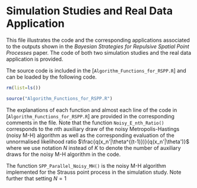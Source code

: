 # Simulation Studies and Real Data Application
This file illustrates the code and the corresponding applications associated to the outputs shown in the *Bayesian Strategies for Repulsive Spatial Point Processes* paper.
The code of both two simulation studies and the real data application is provided.

The source code is included in the [`Algorithm_Functions_for_RSPP.R`] and can be loaded by the following code.

``` r
rm(list=ls())

source("Algorithm_Functions_for_RSPP.R")
```

The explanations of each function and almost each line of the code in [`Algorithm_Functions_for_RSPP.R`] are provided in the corresponding comments in the file.
Note that the function `Noisy_E_nth_Ratio()` corresponds to the $`n`$th auxiliary draw of the noisy Metropolis-Hastings (noisy M-H) algorithm as well as the corresponding evaluation of the unnormalised likelihood ratio $`\frac{q(x_n'|\theta^{(t-1)})}{q(x_n'|\theta')}`$ where we use notation $`N`$ instead of $`K`$ to denote the number of auxiliary draws for the noisy M-H algorithm in the code.

The function `SPP_Parallel_Noisy_MH()` is the noisy M-H algorithm implemented for the Strauss point process in the simulation study.
Note further that setting $N=1$ 

